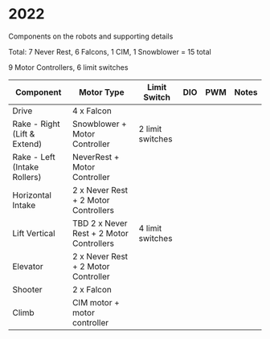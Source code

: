 # 2022

Components on the robots and supporting details

Total:
7 Never Rest, 6 Falcons, 1 CIM, 1 Snowblower = 15 total

9 Motor Controllers, 6 limit switches

| Component | Motor Type | Limit Switch | DIO | PWM | Notes |
| --------- | ---------- | ------------ | ----| --- | ----- |
| Drive     | 4 x Falcon
| Rake - Right (Lift & Extend) | Snowblower + Motor Controller | 2 limit switches  
| Rake - Left (Intake Rollers)  | NeverRest + Motor Controller
| Horizontal Intake   | 2 x Never Rest + 2 Motor Controllers
| Lift Vertical      | TBD  2 x Never Rest + 2 Motor Controllers | 4 limit switches
| Elevator  | 2 x Never Rest + 2 Motor Controller
| Shooter   | 2 x Falcon
| Climb   | CIM motor + motor controller

